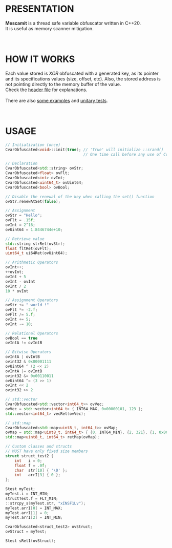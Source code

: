 # PRESENTATION
**Mescamit** is a thread safe variable obfuscator written in C++20.\
It is useful as memory scanner mitigation.

&nbsp;

# HOW IT WORKS
Each value stored is *XOR* obfuscated with a generated key, as its pointer and its specifications values (size, offset, etc). Also, the stored address is not pointing directly to the memory buffer of the value.\
Check the [header file](../cpp/CvarObfuscated.hpp#L09-L74) for explanations.\
\
There are also [some examples](../cpp/CvarObfuscated_unitaryTests.cpp#L643-L758) and [unitary tests](../cpp/CvarObfuscated_unitaryTests.cpp#L9-L559).

&nbsp;

# USAGE
```cpp
// Initialization (once)
CvarObfuscated<void>::init(true); // 'True' will initialize ::srand()
                                  // One time call before any use of CvarObfuscated

// Declaration
CvarObfuscated<std::string> ovStr;
CvarObfuscated<float> ovFlt;
CvarObfuscated<int> ovInt;
CvarObfuscated<uint64_t> ovUint64;
CvarObfuscated<bool> ovBool;

// Disable the renewal of the key when calling the set() function
ovStr.renewAtSet(false);

// Assignment
ovStr = "Hello";
ovFlt = .15f;
ovInt = 2^16;
ovUint64 = 1.8446744e+10;

// Retrieve value
std::string strRet(ovStr);
float fltRet(ovFlt);
uint64_t ui64Ret(ovUint64);

// Arithmetic Operators
ovInt++;
++ovInt;
ovInt + 5
ovInt - ovInt
ovInt / 2
10 * ovInt

// Assignment Operators
ovStr += " world !"
ovFlt *= -2.f;
ovFlt /= 5.f;
ovInt += 5;
ovInt -= 10;

// Relational Operators
ovBool == true
ovIntA != ovIntB

// Bitwise Operators
ovIntA | ovIntB
ovint32 & 0x00001111
ovUint64 ^ (2 << 2)
ovIntA |= ovIntB
ovint32 &= 0x00110011
ovUint64 ^= (3 >> 1)
ovInt << 2
ovint32 >> 2

// std::vector
CvarObfuscated<std::vector<int64_t>> ovVec;
ovVec = std::vector<int64_t> { INT64_MAX, 0x00000101, 123 };
std::vector<int64_t> vecRet(ovVec);

// std::map
CvarObfuscated<std::map<uint8_t, int64_t>> ovMap;
ovMap = std::map<uint8_t, int64_t> { {0, INT64_MIN}, {2, 321}, {1, 0x00001100} };
std::map<uint8_t, int64_t> retMap(ovMap);

// Custom classes and structs
// MUST have only fixed size members
struct struct_test2 {
    int   i = 0;
    float f = .0f;
    char  str[10] { '\0' };
    int   arrI[3] { 0 };
};

Stest myTest;
myTest.i = INT_MIN;
structTest.f = FLT_MIN;
::strcpy_s(myTest.str, "xINSF1Lv");
myTest.arrI[0] = INT_MAX;
myTest.arrI[1] = 0;
myTest.arrI[2] = INT_MIN;

CvarObfuscated<struct_test2> ovStruct;
ovStruct = myTest;

Stest sRet1(ovStruct);

```
